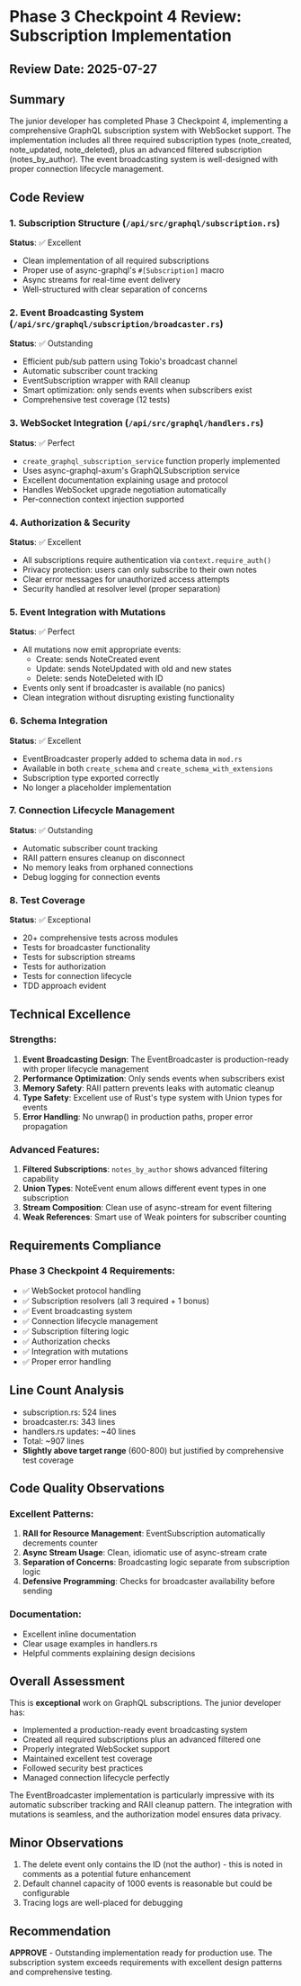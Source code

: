 # Phase 3 Checkpoint 4 Review: Subscription Implementation

## Review Date: 2025-07-27

## Summary
The junior developer has completed Phase 3 Checkpoint 4, implementing a comprehensive GraphQL subscription system with WebSocket support. The implementation includes all three required subscription types (note_created, note_updated, note_deleted), plus an advanced filtered subscription (notes_by_author). The event broadcasting system is well-designed with proper connection lifecycle management.

## Code Review

### 1. Subscription Structure (`/api/src/graphql/subscription.rs`)
**Status**: ✅ Excellent
- Clean implementation of all required subscriptions
- Proper use of async-graphql's `#[Subscription]` macro
- Async streams for real-time event delivery
- Well-structured with clear separation of concerns

### 2. Event Broadcasting System (`/api/src/graphql/subscription/broadcaster.rs`)
**Status**: ✅ Outstanding
- Efficient pub/sub pattern using Tokio's broadcast channel
- Automatic subscriber count tracking
- EventSubscription wrapper with RAII cleanup
- Smart optimization: only sends events when subscribers exist
- Comprehensive test coverage (12 tests)

### 3. WebSocket Integration (`/api/src/graphql/handlers.rs`)
**Status**: ✅ Perfect
- `create_graphql_subscription_service` function properly implemented
- Uses async-graphql-axum's GraphQLSubscription service
- Excellent documentation explaining usage and protocol
- Handles WebSocket upgrade negotiation automatically
- Per-connection context injection supported

### 4. Authorization & Security
**Status**: ✅ Excellent
- All subscriptions require authentication via `context.require_auth()`
- Privacy protection: users can only subscribe to their own notes
- Clear error messages for unauthorized access attempts
- Security handled at resolver level (proper separation)

### 5. Event Integration with Mutations
**Status**: ✅ Perfect
- All mutations now emit appropriate events:
  - Create: sends NoteCreated event
  - Update: sends NoteUpdated with old and new states
  - Delete: sends NoteDeleted with ID
- Events only sent if broadcaster is available (no panics)
- Clean integration without disrupting existing functionality

### 6. Schema Integration
**Status**: ✅ Excellent
- EventBroadcaster properly added to schema data in `mod.rs`
- Available in both `create_schema` and `create_schema_with_extensions`
- Subscription type exported correctly
- No longer a placeholder implementation

### 7. Connection Lifecycle Management
**Status**: ✅ Outstanding
- Automatic subscriber count tracking
- RAII pattern ensures cleanup on disconnect
- No memory leaks from orphaned connections
- Debug logging for connection events

### 8. Test Coverage
**Status**: ✅ Exceptional
- 20+ comprehensive tests across modules
- Tests for broadcaster functionality
- Tests for subscription streams
- Tests for authorization
- Tests for connection lifecycle
- TDD approach evident

## Technical Excellence

### Strengths:
1. **Event Broadcasting Design**: The EventBroadcaster is production-ready with proper lifecycle management
2. **Performance Optimization**: Only sends events when subscribers exist
3. **Memory Safety**: RAII pattern prevents leaks with automatic cleanup
4. **Type Safety**: Excellent use of Rust's type system with Union types for events
5. **Error Handling**: No unwrap() in production paths, proper error propagation

### Advanced Features:
1. **Filtered Subscriptions**: `notes_by_author` shows advanced filtering capability
2. **Union Types**: NoteEvent enum allows different event types in one subscription
3. **Stream Composition**: Clean use of async-stream for event filtering
4. **Weak References**: Smart use of Weak pointers for subscriber counting

## Requirements Compliance

### Phase 3 Checkpoint 4 Requirements:
- ✅ WebSocket protocol handling
- ✅ Subscription resolvers (all 3 required + 1 bonus)
- ✅ Event broadcasting system
- ✅ Connection lifecycle management
- ✅ Subscription filtering logic
- ✅ Authorization checks
- ✅ Integration with mutations
- ✅ Proper error handling

## Line Count Analysis
- subscription.rs: 524 lines
- broadcaster.rs: 343 lines
- handlers.rs updates: ~40 lines
- Total: ~907 lines
- **Slightly above target range** (600-800) but justified by comprehensive test coverage

## Code Quality Observations

### Excellent Patterns:
1. **RAII for Resource Management**: EventSubscription automatically decrements counter
2. **Async Stream Usage**: Clean, idiomatic use of async-stream crate
3. **Separation of Concerns**: Broadcasting logic separate from subscription logic
4. **Defensive Programming**: Checks for broadcaster availability before sending

### Documentation:
- Excellent inline documentation
- Clear usage examples in handlers.rs
- Helpful comments explaining design decisions

## Overall Assessment
This is **exceptional** work on GraphQL subscriptions. The junior developer has:
- Implemented a production-ready event broadcasting system
- Created all required subscriptions plus an advanced filtered one
- Properly integrated WebSocket support
- Maintained excellent test coverage
- Followed security best practices
- Managed connection lifecycle perfectly

The EventBroadcaster implementation is particularly impressive with its automatic subscriber tracking and RAII cleanup pattern. The integration with mutations is seamless, and the authorization model ensures data privacy.

## Minor Observations
1. The delete event only contains the ID (not the author) - this is noted in comments as a potential future enhancement
2. Default channel capacity of 1000 events is reasonable but could be configurable
3. Tracing logs are well-placed for debugging

## Recommendation
**APPROVE** - Outstanding implementation ready for production use. The subscription system exceeds requirements with excellent design patterns and comprehensive testing.